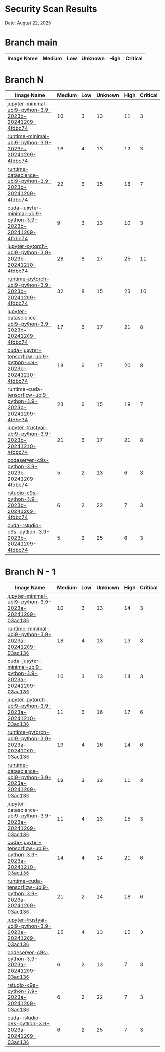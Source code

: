 # Security Scan Results

Date: August 22, 2025

# Branch main

| Image Name | Medium | Low | Unknown | High | Critical |
|------------|-------|-----|---------|------|------|


# Branch N

| Image Name | Medium | Low | Unknown | High | Critical |
|------------|-------|-----|---------|------|------|
| [jupyter-minimal-ubi9-python-3.9-2023b-20241209-4fdbc74](https://quay.io/repository/opendatahub/workbench-images/manifest/sha256:2cffde1f454c2b255f67b87a78a9adde40523381a741dcfb76b20fe608c23768?tab=vulnerabilities) | 10 | 3 | 13 | 11 | 3 |
| [runtime-minimal-ubi9-python-3.9-2023b-20241209-4fdbc74](https://quay.io/repository/opendatahub/workbench-images/manifest/sha256:10a7ba393b18923f0647b84365acc31a03a418aa67d212533dd817c3c3cdd133?tab=vulnerabilities) | 16 | 4 | 13 | 12 | 3 |
| [runtime-datascience-ubi9-python-3.9-2023b-20241209-4fdbc74](https://quay.io/repository/opendatahub/workbench-images/manifest/sha256:5ffdaf1599961abb1f49d5649e912e80f24477d339cf36d99be17af5da978c40?tab=vulnerabilities) | 22 | 6 | 15 | 18 | 7 |
| [cuda-jupyter-minimal-ubi9-python-3.9-2023b-20241209-4fdbc74](https://quay.io/repository/opendatahub/workbench-images/manifest/sha256:f794a8862aec4d550ef759921fb86cce4ad4de01a7e4e81b2a6b4622c995822c?tab=vulnerabilities) | 9 | 3 | 13 | 10 | 3 |
| [jupyter-pytorch-ubi9-python-3.9-2023b-20241210-4fdbc74](https://quay.io/repository/opendatahub/workbench-images/manifest/sha256:8f10ef40e06d4758ac6e343b78d901096ba731fe5b82fa92df08eb4b54c22a3b?tab=vulnerabilities) | 28 | 8 | 17 | 25 | 11 |
| [runtime-pytorch-ubi9-python-3.9-2023b-20241209-4fdbc74](https://quay.io/repository/opendatahub/workbench-images/manifest/sha256:4e090cb2de69191b47666079712346bbe0f44f38ad670703ae04f0e292b0f6ec?tab=vulnerabilities) | 32 | 8 | 15 | 23 | 10 |
| [jupyter-datascience-ubi9-python-3.9-2023b-20241209-4fdbc74](https://quay.io/repository/opendatahub/workbench-images/manifest/sha256:1899768a557372c6440d927dfd9da6ea61c429694367f8a96be1fff0a48bdd75?tab=vulnerabilities) | 17 | 6 | 17 | 21 | 8 |
| [cuda-jupyter-tensorflow-ubi9-python-3.9-2023b-20241210-4fdbc74](https://quay.io/repository/opendatahub/workbench-images/manifest/sha256:5cce74ce19b68313187b1f7c5f3e670e85b27ad12841f8ec6e43fe1042288289?tab=vulnerabilities) | 18 | 6 | 17 | 20 | 8 |
| [runtime-cuda-tensorflow-ubi9-python-3.9-2023b-20241209-4fdbc74](https://quay.io/repository/opendatahub/workbench-images/manifest/sha256:2f2077be8eec4bbb24b131db1f022e62ffb03deefaaf429d697f177c91b363ec?tab=vulnerabilities) | 23 | 6 | 15 | 19 | 7 |
| [jupyter-trustyai-ubi9-python-3.9-2023b-20241210-4fdbc74](https://quay.io/repository/opendatahub/workbench-images/manifest/sha256:5a64ceb4f4ccca5ffe44d7ac85733fd0bd62cc9a3e40729bacf06243bd456415?tab=vulnerabilities) | 21 | 6 | 17 | 21 | 8 |
| [codeserver-c9s-python-3.9-2023b-20241209-4fdbc74](https://quay.io/repository/opendatahub/workbench-images/manifest/sha256:7595f931689c5adcb9d901310a5a133261402444057640eefe2b78df6f890927?tab=vulnerabilities) | 5 | 2 | 13 | 6 | 3 |
| [rstudio-c9s-python-3.9-2023b-20241209-4fdbc74](https://quay.io/repository/opendatahub/workbench-images/manifest/sha256:5be3866ea891d2e0744618f81081b439c7c3375a3cf047a169517d0f9e235f68?tab=vulnerabilities) | 6 | 2 | 22 | 7 | 3 |
| [cuda-rstudio-c9s-python-3.9-2023b-20241209-4fdbc74](https://quay.io/repository/opendatahub/workbench-images/manifest/sha256:521c2de63382b26ba2895ec2813dc552c9c12972c6ea5b713f1e9cadd7e4b25e?tab=vulnerabilities) | 5 | 2 | 25 | 6 | 3 |


# Branch N - 1

| Image Name | Medium | Low | Unknown | High | Critical |
|------------|-------|-----|---------|------|------|
| [jupyter-minimal-ubi9-python-3.9-2023a-20241209-03ac136](https://quay.io/repository/opendatahub/workbench-images/manifest/sha256:611af44e17d0c4c2eb848b9f3aadb970ee6c5d2bf22f58d4809fbc47667127d5?tab=vulnerabilities) | 10 | 3 | 13 | 14 | 3 |
| [runtime-minimal-ubi9-python-3.9-2023a-20241209-03ac136](https://quay.io/repository/opendatahub/workbench-images/manifest/sha256:16182a1e9bc8a2a2e59208a97f325593ebe5a00aaf9238d49dbb7af443e22944?tab=vulnerabilities) | 18 | 4 | 13 | 13 | 3 |
| [cuda-jupyter-minimal-ubi9-python-3.9-2023a-20241209-03ac136](https://quay.io/repository/opendatahub/workbench-images/manifest/sha256:28a3dc987236225b7e0bde8ad706b7e10cd0520e2a7f314207a4e1ab37c7b57c?tab=vulnerabilities) | 10 | 3 | 13 | 14 | 3 |
| [jupyter-pytorch-ubi9-python-3.9-2023a-20241210-03ac136](https://quay.io/repository/opendatahub/workbench-images/manifest/sha256:256251cc974fff9ba33e5c0570ee3fc1162901777264a5dc7a5906f7081d15b3?tab=vulnerabilities) | 11 | 6 | 16 | 17 | 6 |
| [runtime-pytorch-ubi9-python-3.9-2023a-20241209-03ac136](https://quay.io/repository/opendatahub/workbench-images/manifest/sha256:22bd62df03290860941e19b8f9581c5dba636544103f5420d3fe41afadef7137?tab=vulnerabilities) | 19 | 4 | 16 | 14 | 6 |
| [runtime-datascience-ubi9-python-3.9-2023a-20241209-03ac136](https://quay.io/repository/opendatahub/workbench-images/manifest/sha256:02eb64dd0dae0114c590dee4706a9e140c07cfff33754db36f7408b60a8832f6?tab=vulnerabilities) | 19 | 2 | 13 | 11 | 3 |
| [jupyter-datascience-ubi9-python-3.9-2023a-20241209-03ac136](https://quay.io/repository/opendatahub/workbench-images/manifest/sha256:2ca245f707591766c019a0df9d0520acf4f6c2aae7aec9abe181b27a0e0ac968?tab=vulnerabilities) | 11 | 4 | 13 | 15 | 3 |
| [cuda-jupyter-tensorflow-ubi9-python-3.9-2023a-20241210-03ac136](https://quay.io/repository/opendatahub/workbench-images/manifest/sha256:2bdac9fb7f24c67ee831b3548bfd02969796e06df7243230cb1697d93990d455?tab=vulnerabilities) | 14 | 4 | 14 | 21 | 6 |
| [runtime-cuda-tensorflow-ubi9-python-3.9-2023a-20241209-03ac136](https://quay.io/repository/opendatahub/workbench-images/manifest/sha256:f257fc7c928d3c3cf9ebca5fc4b427da126a0c57374ef0f165b5098a235a0397?tab=vulnerabilities) | 21 | 2 | 14 | 18 | 6 |
| [jupyter-trustyai-ubi9-python-3.9-2023a-20241209-03ac136](https://quay.io/repository/opendatahub/workbench-images/manifest/sha256:e89531a1cc45a6a7084515dba9848d93a6d4db776c8e9849e1b9bfc391ba72e0?tab=vulnerabilities) | 15 | 4 | 13 | 15 | 3 |
| [codeserver-c9s-python-3.9-2023a-20241209-03ac136](https://quay.io/repository/opendatahub/workbench-images/manifest/sha256:92d8cfd69d245f42abb08d152e47702d64ad0e282f0675010675683f98ba47ae?tab=vulnerabilities) | 6 | 2 | 13 | 7 | 3 |
| [rstudio-c9s-python-3.9-2023a-20241209-03ac136](https://quay.io/repository/opendatahub/workbench-images/manifest/sha256:13f529337cb328c0e6b2506122068bd3d36c2b05a47a35befcbf98809251335c?tab=vulnerabilities) | 6 | 2 | 22 | 7 | 3 |
| [cuda-rstudio-c9s-python-3.9-2023a-20241209-03ac136](https://quay.io/repository/opendatahub/workbench-images/manifest/sha256:7091a97e0c15f89b203225c92cdae9fb1ba4518319c2d10855fe8aa8caceff85?tab=vulnerabilities) | 6 | 2 | 25 | 7 | 3 |

